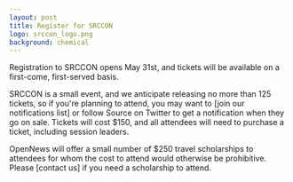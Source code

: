 ```yaml
---
layout: post
title: Register for SRCCON
logo: srccon_logo.png
background: chemical
---
```

<p class="bodybig">Registration to SRCCON opens May 31st, and tickets will be available on a first-come, first-served basis.</p>

SRCCON is a small event, and we anticipate releasing no more than 125 tickets, so if you're planning to attend, you may want to [join our notifications list] or follow Source on Twitter to get a notification when they go on sale. Tickets will cost $150, and all attendees will need to purchase a ticket, including session leaders.

OpenNews will offer a small number of $250 travel scholarships to attendees for whom the cost to attend would otherwise be prohibitive. Please [contact us] if you need a scholarship to attend.

